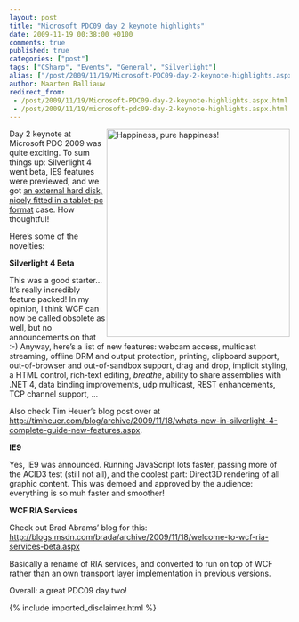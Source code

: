 ```yaml
---
layout: post
title: "Microsoft PDC09 day 2 keynote highlights"
date: 2009-11-19 00:38:00 +0100
comments: true
published: true
categories: ["post"]
tags: ["CSharp", "Events", "General", "Silverlight"]
alias: ["/post/2009/11/19/Microsoft-PDC09-day-2-keynote-highlights.aspx", "/post/2009/11/19/microsoft-pdc09-day-2-keynote-highlights.aspx"]
author: Maarten Balliauw
redirect_from:
 - /post/2009/11/19/Microsoft-PDC09-day-2-keynote-highlights.aspx.html
 - /post/2009/11/19/microsoft-pdc09-day-2-keynote-highlights.aspx.html
---
```

<p><a href="/images/43721438-cc6489fc8dd8e92153b1720801840ff7_4b04827a-scaled.jpg"><img style="border-bottom: 0px; border-left: 0px; display: inline; margin-left: 0px; border-top: 0px; margin-right: 0px; border-right: 0px" title="Happiness, pure happiness!" src="/images/43721438-cc6489fc8dd8e92153b1720801840ff7_4b04827a-scaled_thumb.jpg" border="0" alt="Happiness, pure happiness!" width="329" height="373" align="right" /></a></p>
<p>Day 2 keynote at Microsoft PDC 2009 was quite exciting. To sum things up: Silverlight 4 went beta, IE9 features were previewed, and we got <a href="http://www.microsoftpdc.com/tablet" target="_blank">an external hard disk, nicely fitted in a tablet-pc format</a> case. How thoughtful!</p>
<p>Here&rsquo;s some of the novelties:</p>
<p><strong>Silverlight 4 Beta</strong></p>
<p>This was a good starter&hellip; It&rsquo;s really incredibly feature packed! In my opinion, I think WCF can now be called obsolete as well, but no announcements on that :-) Anyway, here&rsquo;s a list of new features: webcam access, multicast streaming, offline DRM and output protection, printing, clipboard support, out-of-browser and out-of-sandbox support, drag and drop, implicit styling, a HTML control, rich-text editing, <em>breathe</em>, ability to share assemblies with .NET 4, data binding improvements, udp multicast, REST enhancements, TCP channel support, &hellip;</p>
<p>Also check Tim Heuer&rsquo;s blog post over at <a href="http://timheuer.com/blog/archive/2009/11/18/whats-new-in-silverlight-4-complete-guide-new-features.aspx">http://timheuer.com/blog/archive/2009/11/18/whats-new-in-silverlight-4-complete-guide-new-features.aspx</a>.</p>
<p><strong>IE9</strong></p>
<p>Yes, IE9 was announced. Running JavaScript lots faster, passing more of the ACID3 test (still not all), and the coolest part: Direct3D rendering of all graphic content. This was demoed and approved by the audience: everything is so muh faster and smoother!</p>
<p><strong>WCF RIA Services</strong></p>
<p>Check out Brad Abrams&rsquo; blog for this: <a href="http://blogs.msdn.com/brada/archive/2009/11/18/welcome-to-wcf-ria-services-beta.aspx">http://blogs.msdn.com/brada/archive/2009/11/18/welcome-to-wcf-ria-services-beta.aspx</a></p>
<p>Basically a rename of RIA services, and converted to run on top of WCF rather than an own transport layer implementation in previous versions.</p>
<p>Overall: a great PDC09 day two!</p>
{% include imported_disclaimer.html %}
